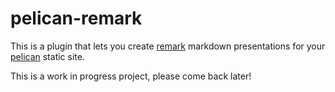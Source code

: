 # pelican-remark
This is a plugin that lets you create [remark](https://remarkjs.com/#1)
markdown presentations for your [pelican](https://blog.getpelican.com/) static
site.

This is a work in progress project, please come back later!
